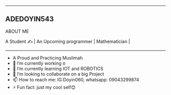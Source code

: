___________________________________________________________________________________________________________________________________________________________________________________
**ADEDOYIN543**
-----------------------------------------------------------------------------------------------------------------------------------------------------------------------------------
ABOUT ME

A Student ✍ | An Upcoming programmer | Mathematician | 
___________________________________________________________________________________________________________________________________________________________________________________
- A Proud and Practicing Muslimah
- 🔭 I’m currently working o
- 🌱 I’m currently learning IOT and ROBOTICS
- 👯 I’m looking to collaborate on a big Project
- 📫 How to reach me: IG:Doyin060, whatsapp: 09043299874
- ⚡ Fun fact: just my cool self😊
